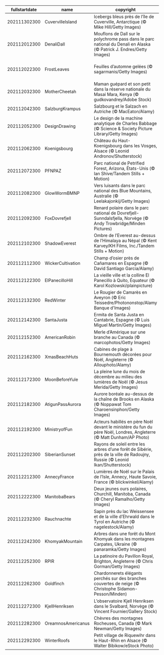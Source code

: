 |fullstartdate|name|copyright|title|image|
|--|--|--|--|--|
202111302300|CuvervilleIsland|Icebergs bleus près de l’île de Cuverville, Antarctique (© Mike Hill/Getty Images)|Bleu Iceberg|![](/fr-FR/2021/12/202111302300CuvervilleIsland.jpg)|
202112012300|DenaliDall|Mouflons de Dall sur le polychrome pass dans le parc national du Denali en Alaska (© Patrick J. Endres/Getty Images)|Grandiose Alaska|![](/fr-FR/2021/12/202112012300DenaliDall.jpg)|
202112022300|FrostLeaves|Feuilles d’automne gelées (© sagarmanis/Getty Images)|Gelée blanche et feuilles d’automne|![](/fr-FR/2021/12/202112022300FrostLeaves.jpg)|
202112032300|MotherCheetah|Maman guépard et son petit dans la réserve nationale du Masai Mara, Kenya (© gudkovandrey/Adobe Stock)|Les félins de la savane|![](/fr-FR/2021/12/202112032300MotherCheetah.jpg)|
202112042300|SalzburgKrampus|Salzbourg et le Salzach en Autriche (© MacEaton/Alamy)|Démon de minuit|![](/fr-FR/2021/12/202112042300SalzburgKrampus.jpg)|
202112052300|DesignDrawing|Le design de la machine analytique de Charles Babbage (© Science & Society Picture Library/Getty Images)|Math moi ça|![](/fr-FR/2021/12/202112052300DesignDrawing.jpg)|
202112062300|Koenigsbourg|Château du Haut-Koenigsbourg dans les Vosges, Alsace (© Leonid Andronov/Shutterstock)|Forteresse de montagne|![](/fr-FR/2021/12/202112062300Koenigsbourg.jpg)|
202112072300|PFNPAZ|Parc national de Petrified Forest, Arizona, États-Unis  (© Ian Shive/Tandem Stills + Motion)|Arbres pétrifiés|![](/fr-FR/2021/12/202112072300PFNPAZ.jpg)|
202112082300|GlowWormBMNP|Vers luisants dans le parc national des Blue Mountains, Australie (© Leelakajonkij/Getty Images)|Voie lactée souterraine|![](/fr-FR/2021/12/202112082300GlowWormBMNP.jpg)|
202112092300|FoxDovrefjell|Renard polaire dans le parc national de Dovrefjell-Sunndalsfjella, Norvège (© Andy Trowbridge/Minden Pictures)|L’art du camouflage|![](/fr-FR/2021/12/202112092300FoxDovrefjell.jpg)|
202112102300|ShadowEverest|Ombre de l’Everest au-dessus de l’Himalaya au Népal (© Kent Karvey/KH Films, Inc./Tandem Stills + Motion)|L’ombre d’un doute|![](/fr-FR/2021/12/202112102300ShadowEverest.jpg)|
202112112300|WickerCultivation|Champ d’osier près de Cañamares en Espagne (© David Santiago Garcia/Alamy)|L’osier avant qu’il ne soit osier|![](/fr-FR/2021/12/202112112300WickerCultivation.jpg)|
202112122300|ElPanecilloHill|La vieille ville et la colline El Panecillo à Quito, Équateur (© Karol Kozlowski/plainpicture)|Encore plus haut|![](/fr-FR/2021/12/202112122300ElPanecilloHill.jpg)|
202112132300|RedWinter|Le Rougier de Camarès en Aveyron (© Eric Teissedre/Photononstop/Alamy Banque d'Images)|Terre de passion|![](/fr-FR/2021/12/202112132300RedWinter.jpg)|
202112142300|SantaJusta|Ermita de Santa Justa en Cantabrie, Espagne (© Luis Miguel Martin/Getty Images)|Seul au monde|![](/fr-FR/2021/12/202112142300SantaJusta.jpg)|
202112152300|AmericanRobin|Merle d’Amérique sur une branche au Canada (© marcophotos/Getty Images)|Imperturbable|![](/fr-FR/2021/12/202112152300AmericanRobin.jpg)|
202112162300|XmasBeachHuts|Cabines de plage à Bournemouth décorées pour Noël, Angleterre (© Allouphoto/Alamy)|Noël à la plage !|![](/fr-FR/2021/12/202112162300XmasBeachHuts.jpg)|
202112172300|MoonBeforeYule|La pleine lune du mois de décembre au milieu des lumières de Noël (© Jesus Merida/Getty Images)|Lune et lumières|![](/fr-FR/2021/12/202112172300MoonBeforeYule.jpg)|
202112182300|AtigunPassAurora|Aurore boréale au-dessus de la chaîne de Brooks en Alaska (© Noppawat Tom Charoensinphon/Getty Images)|Lumière divine|![](/fr-FR/2021/12/202112182300AtigunPassAurora.jpg)|
202112192300|MinistryofFun|Acteurs habillés en père Noël devant le ministère du fun du père Noël, Londres, Angleterre (© Matt Dunham/AP Photo)|Classe de pères Noël|![](/fr-FR/2021/12/202112192300MinistryofFun.jpg)|
202112202300|SiberianSunset|Rayons de soleil entre les arbres d’une forêt de Sibérie, près de la ville de Radoujny, Russie (© Leonid Ikan/Shutterstock)|Hiver sibérien|![](/fr-FR/2021/12/202112202300SiberianSunset.jpg)|
202112212300|AnnecyFrance|Lumières de Noël sur le Palais de l’Isle, Annecy, Haute Savoie, France (© blickwinkel/Alamy)|Noël à Annecy|![](/fr-FR/2021/12/202112212300AnnecyFrance.jpg)|
202112222300|ManitobaBears|Deux jeunes ours polaires, Churchill, Manitoba, Canada (© Cheryl Ramalho/Getty Images)|Bataille d’ours|![](/fr-FR/2021/12/202112222300ManitobaBears.jpg)|
202112232300|Rauchnachte|Sapin près du lac Weissensee et de la ville d’Ehrwald dans le Tyrol en Autriche (© nagelestock/Alamy)|Sapin autrichien|![](/fr-FR/2021/12/202112232300Rauchnachte.jpg)|
202112242300|KhomyakMountain|Arbres dans une forêt du Mont Khomyak dans les montagnes Carpates, Ukraine (© panaramka/Getty Images)|Noël dans les Carpates|![](/fr-FR/2021/12/202112242300KhomyakMountain.jpg)|
202112252300|RPIR|La patinoire du Pavillon Royal, Brighton, Angleterre (© Chris Gorman/Getty Images)|Patinage royal|![](/fr-FR/2021/12/202112252300RPIR.jpg)|
202112262300|Goldfinch|Chardonnerets élégants perchés sur des branches couvertes de neige (© Christophe Sidamon-Pesson/Minden)|L’élégance des oiseaux|![](/fr-FR/2021/12/202112262300Goldfinch.jpg)|
202112272300|KjellHenriksen|L’observatoire Kjell Henriksen dans le Svalbard, Norvège (© Vincent Fournier/Gallery Stock)|Maisons de verre|![](/fr-FR/2021/12/202112272300KjellHenriksen.jpg)|
202112282300|OreamnosAmericanus|Chèvres des montagnes Rocheuses, Canada (© Mark Newman/Getty Images)|À vous rendre chèvre|![](/fr-FR/2021/12/202112282300OreamnosAmericanus.jpg)|
202112292300|WinterRoofs|Petit village de Riquewihr dans le Haut-Rhin en Alsace (© Walter Bibikow/eStock Photo)|L’hiver sur les toits|![](/fr-FR/2021/12/202112292300WinterRoofs.jpg)|
